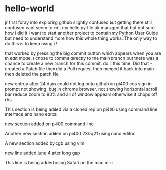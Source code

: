 # hello-world
jr first foray into exploring github
slightly confused but getting there
still confused cant seem to edit my
hello.py file
ok managed that but not sure how i did it
I want to start another project to contain
my Python User Guide but need to understand 
more how this whole thing works.
The only way to do this is to keep using it!

that worked by pressing the big commit button 
which appears when you are in edit mode.
I chose to commit directly to the main branch
but there was a chance to create a new branch 
for this commit. do it this time.
Did that - created a Patch file then 
did a Pull request then merged it back into main
then deleted the patch file

new entruy after 24 days
could not log onto github on pi400 cos 
sign in prompt not showing. bug in chrome 
browser. not showing horizontal scroll bar
reduce zoom to 90% and all of window appears
otherwise it chops off rhs.



This section is being added via a cloned rep
on pi400 using command line interface and 
nano editor.

new section added on pi400 command line 

Another new section added on pi400 23/5/21
using nano editor. 

A new section added by cgb using vim

new line added june 4 after long gap

This line is being added using Safari on the mac mini
